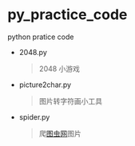 # py_practice_code
python pratice code

* 2048.py 
  > 2048 小游戏
  
* picture2char.py
  > 图片转字符画小工具
  
* spider.py
  > 爬[图虫网](https://stock.tuchong.com/free)图片
